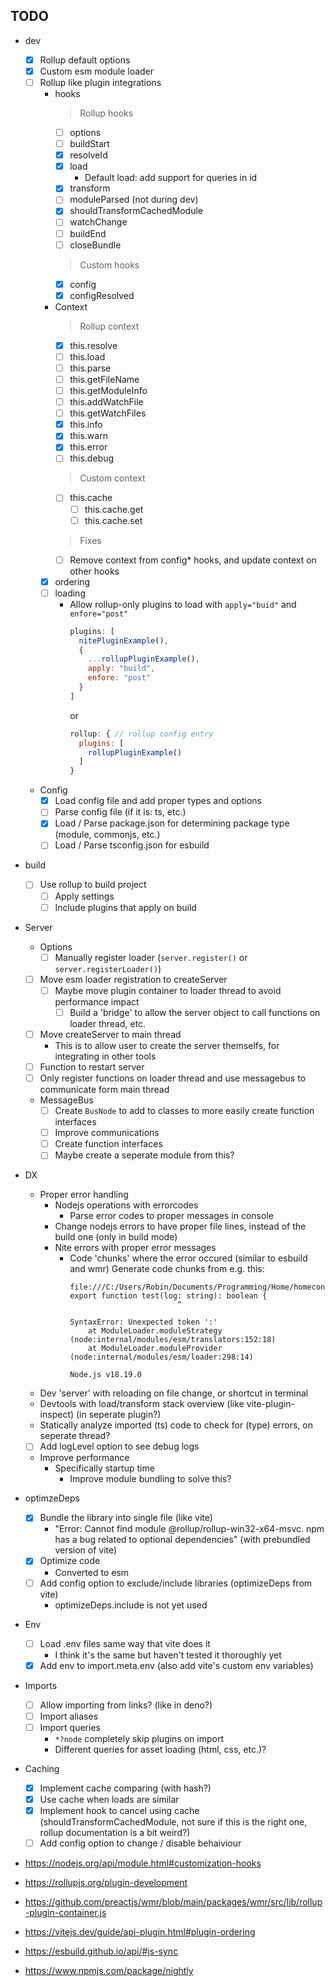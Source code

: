 ## TODO

- dev
  - [x] Rollup default options
  - [x] Custom esm module loader
  - [ ] Rollup like plugin integrations
    - hooks
      > Rollup hooks
      - [ ] options
      - [ ] buildStart
      - [x] resolveId
      - [x] load
        - Default load: add support for queries in id
      - [x] transform
      - [ ] moduleParsed (not during dev)
      - [x] shouldTransformCachedModule
      - [ ] watchChange
      - [ ] buildEnd
      - [ ] closeBundle
      > Custom hooks
      - [x] config
      - [x] configResolved
    - Context
      > Rollup context
      - [x] this.resolve
      - [ ] this.load
      - [ ] this.parse
      - [ ] this.getFileName
      - [ ] this.getModuleInfo
      - [ ] this.addWatchFile
      - [ ] this.getWatchFiles
      - [x] this.info
      - [x] this.warn
      - [x] this.error
      - [ ] this.debug
      > Custom context
      - [ ] this.cache
        - [ ] this.cache.get
        - [ ] this.cache.set
      > Fixes
      - [ ] Remove context from config* hooks, and update context on other hooks
    - [x] ordering
    - [ ] loading
      - Allow rollup-only plugins to load with `apply="buid"` and `enfore="post"`
        ```js
        plugins: [
          nitePluginExample(),
          {
            ...rollupPluginExample(),
            apply: "build",
            enfore: "post"
          }
        ]
        ```
        or
        ```js
        rollup: { // rollup config entry
          plugins: [
            rollupPluginExample()
          ]
        }
        ```
  - Config
    - [x] Load config file and add proper types and options
    - [ ] Parse config file (if it is: ts, etc.)
    - [x] Load / Parse package.json for determining package type (module, commonjs, etc.)
    - [ ] Load / Parse tsconfig.json for esbuild
- build
  - [ ] Use rollup to build project
    - [ ] Apply settings
    - [ ] Include plugins that apply on build
- Server
  - Options
    - [ ] Manually register loader (`server.register()` or `server.registerLoader()`)
  - [ ] Move esm loader registration to createServer
    - [ ] Maybe move plugin container to loader thread to avoid performance impact
      - [ ] Build a 'bridge' to allow the server object to call functions on loader thread, etc.
  - [ ] Move createServer to main thread
    - This is to allow user to create the server themselfs, for integrating in other tools
  - [ ] Function to restart server
  - [ ] Only register functions on loader thread and use messagebus to communicate form main thread
  - MessageBus
    - [ ] Create `BusNode` to add to classes to more easily create function interfaces
    - [ ] Improve communications
    - [ ] Create function interfaces
    - [ ] Maybe create a seperate module from this?
- DX
  - Proper error handling
    - Nodejs operations with errorcodes
      - Parse error codes to proper messages in console
    - Change nodejs errors to have proper file lines, instead of the build one (only in build mode)
    - Nite errors with proper error messages
      - Code 'chunks' where the error occured (similar to esbuild and wmr)
        Generate code chunks from e.g. this:
        ```
        file:///C:/Users/Robin/Documents/Programming/Home/homecontrols/api/test.ts:2
        export function test(log: string): boolean {
                                ^

        SyntaxError: Unexpected token ':'
            at ModuleLoader.moduleStrategy (node:internal/modules/esm/translators:152:18)
            at ModuleLoader.moduleProvider (node:internal/modules/esm/loader:298:14)

        Node.js v18.19.0
        ```
  - Dev 'server' with reloading on file change, or shortcut in terminal
  - Devtools with load/transform stack overview (like vite-plugin-inspect) (in seperate plugin?)
  - Statically analyze imported (ts) code to check for (type) errors, on seperate thread?
  - [ ] Add logLevel option to see debug logs
  - Improve performance
    - Specifically startup time
      - Improve module bundling to solve this?
- optimzeDeps
  - [x] Bundle the library into single file (like vite)
    - "Error: Cannot find module @rollup/rollup-win32-x64-msvc. npm has a bug related to optional dependencies" (with prebundled version of vite)
  - [x] Optimize code
    - Converted to esm
  - [ ] Add config option to exclude/include libraries (optimizeDeps from vite)
    - optimizeDeps.include is not yet used
- Env
  - [ ] Load .env files same way that vite does it
    - I think it's the same but haven't tested it thoroughly yet
  - [x] Add env to import.meta.env (also add vite's custom env variables)
- Imports
  - [ ] Allow importing from links? (like in deno?)
  - [ ] Import aliases
  - [ ] Import queries
    - `*?node` completely skip plugins on import
    - Different queries for asset loading (html, css, etc.)?
- Caching
  - [x] Implement cache comparing (with hash?)
  - [x] Use cache when loads are similar
  - [x] Implement hook to cancel using cache (shouldTransformCachedModule, not sure if this is the right one, rollup documentation is a bit weird?)
  - [ ] Add config option to change / disable behaiviour

- https://nodejs.org/api/module.html#customization-hooks
- https://rollupjs.org/plugin-development
- https://github.com/preactjs/wmr/blob/main/packages/wmr/src/lib/rollup-plugin-container.js
- https://vitejs.dev/guide/api-plugin.html#plugin-ordering
- https://esbuild.github.io/api/#js-sync

- https://www.npmjs.com/package/nightly